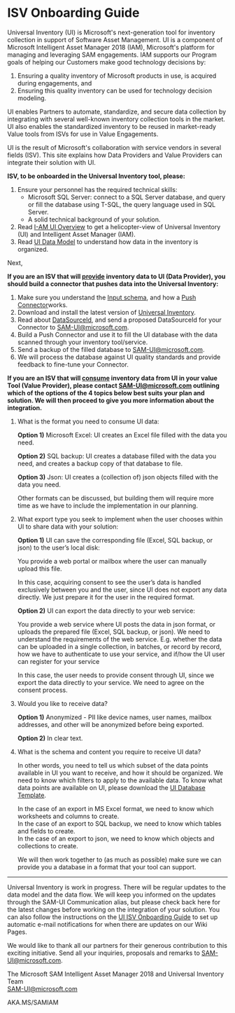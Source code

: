 # ISV Onboarding Guide

Universal Inventory (UI) is Microsoft's next-generation tool for inventory collection in support of Software Asset Management. UI is a component of Microsoft Intelligent Asset Manager 2018 (IAM), Microsoft's platform for managing and leveraging SAM engagements. IAM supports our Program goals of helping our Customers make good technology decisions by:

1. Ensuring a quality inventory of Microsoft products in use, is acquired during engagements, and
2. Ensuring this quality inventory can be used for technology decision modeling.

UI enables Partners to automate, standardize, and secure data collection by integrating with several well-known inventory collection tools in the market. UI also enables the standardized inventory to be reused in market-ready Value tools from ISVs for use in Value Engagements.

UI is the result of Microsoft's collaboration with service vendors in several fields (ISV). This site explains how Data Providers and Value Providers can integrate their solution with UI.

**ISV, to be onboarded in the Universal Inventory tool, please:**

1. Ensure your personnel has the required technical skills:
   - Microsoft SQL Server: connect to a SQL Server database, and query or fill the database using T-SQL, the query language used in SQL Server.
   - A solid technical background of your solution.
2. Read [I-AM UI Overview](I-AM_UI_Overview.md) to get a helicopter-view of Universal Inventory (UI) and Intelligent Asset Manager (IAM).
3. Read [UI Data Model](UI_Data_Model.md)​ to understand how data in the inventory is organized.​

​Next,

**If you are an ISV that will <ins>provide</ins> inventory data to UI (Data Provider), you should build a connector that pushes data into the Universal Inventory:**

1. Make sure you understand the [Input schema](The_Input_Schema.md), and how a [Push Connector](Push_Connectors.md)​ works.
2. Download and install the latest version of [Universal Inventory](https://aka.ms/DownloadUI).
3. Read about [DataSourceId](The_Input_Schema.md#markdown-header-dataSourceId), and send a proposed DataSourceId​ for your Connector to SAM-UI@microsoft.com.
4. Build a Push Connector and use it to fill the UI database with the data scanned through your inventory tool/service.
5. Send a backup of the filled database to SAM-UI@microsoft.com.
6. We will process the database against ​UI quality standards and provide feedback to fine-tune your Connector.

**If you are an ISV that will <ins>consume</ins> inventory data from UI in your value Tool (Value Provider), please contact SAM-UI@microsoft.com outlining which of the options of the 4 topics below best suits your plan and solution. We will then proceed to give you more information about the integration.**

1. What is the format you need to consume UI data:  

   **Option 1)** Microsoft Excel: UI creates an Excel file filled with the data you need.  

   **Option 2)** SQL backup: UI creates a database filled with the data you need, and creates a backup copy of that database to file.  

   **Option 3)** Json: UI creates a (collection of) json objects filled with the data you need.  

   Other formats can be discussed, but building them will require more time as we have to include the implementation in our planning.
2. What export type you seek to implement when the user chooses within UI to share data with your solution:

   **Option 1)** UI can save the corresponding file (Excel, SQL backup, or json) to the user’s local disk:  

     You provide a web portal or mailbox where the user can manually upload    this file.  

    In this case, acquiring consent to see the user’s data is handled exclusively between you and the user, since UI does not export any data directly. We just prepare it for the user in the required format.  

    **Option 2)** UI can export the data directly to your web service:  
  
    You provide a web service where UI posts the data in json format, or uploads the prepared file (Excel, SQL backup, or json). We need to understand the requirements of the web service. E.g. whether the data can be uploaded in a single collection, in batches, or record by record, how we have to authenticate to use your service, and if/how the UI user can register for your service  

    In this case, the user needs to provide consent through UI, since we export the data directly to your service. We need to agree on the consent process.
3. Would you like to receive data?  

   **Option 1)** Anonymized - PII like device names, user names, mailbox addresses, and other will be anonymized before being exported.  

   **Option 2)** In clear text.
4. What is the schema and content you require to receive UI data?  

   In other words, you need to tell us which subset of the data points available in UI you want to receive, and how it should be organized. We need to know which filters to apply to the available data. To know what data points are available on UI, please download the [UI Database Template](https://microsoft.sharepoint.com/:u:/r/teams/MS_SAM_UI/Shared%20Documents/UniversalInventory.bacpac?csf=1&e=fA9rVK).

   In the case of an export in MS Excel format, we need to know which worksheets and columns to create.  
   In the case of an export to SQL backup, we need to know which tables and fields to create.  
   In the case of an export to json, we need to know which objects and collections to create.

   We will then work together to (as much as possible) make sure we can provide you a database in a format that your tool can support.

____

Universal Inventory is work in progress. T​here will be regular updates to the data model and the data flow. We will keep you informed on the updates through the SAM-UI Communication alias, but please check back here for the latest changes before working on the integration of your solution. You can also follow the instructions on the [UI ISV Onboarding Guide​](https://aka.ms/iamisvguide) ​to set up automatic e-mail notifications for when there are updates on our Wiki Pages.

We would like to thank all our partners for their generous contribution to this exciting initiative. Send all your inquiries, proposals and remarks to
SAM-UI@microsoft.com​​.

The Microsoft SAM Intelligent Asset Manager 2018 and Universal Inventory Team  
SAM-UI@microsoft.com

AKA.MS/SAMIAM
